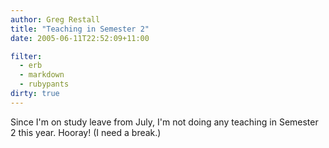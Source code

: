 ```yaml
---
author: Greg Restall
title: "Teaching in Semester 2"
date: 2005-06-11T22:52:09+11:00

filter:
  - erb
  - markdown
  - rubypants
dirty: true
---
```


Since I'm on study leave from July, I'm not doing any teaching in Semester 2 this year.  Hooray! (I need a break.)

